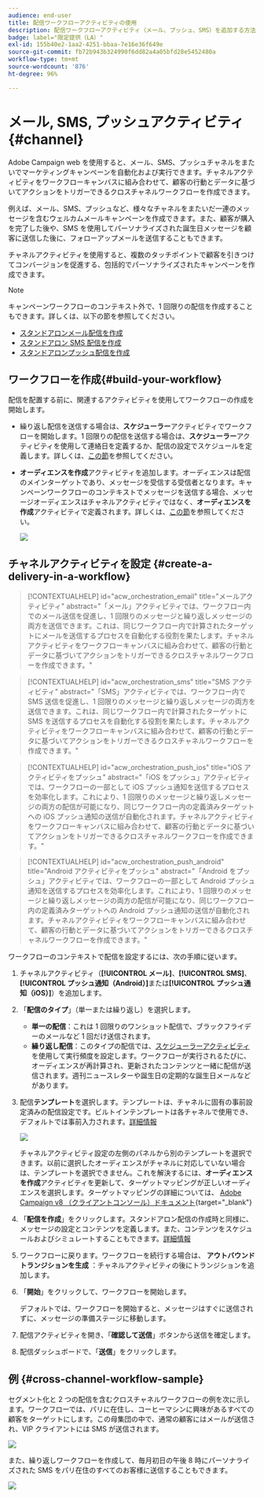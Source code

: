```yaml
---
audience: end-user
title: 配信ワークフローアクティビティの使用
description: 配信ワークフローアクティビティ（メール、プッシュ、SMS）を追加する方法を学ぶ
badge: label="限定提供（LA）"
exl-id: 155b40e2-1aa2-4251-bbaa-7e16e36f649e
source-git-commit: fb72b943b324990f6dd82a4a05bfd28e5452480a
workflow-type: tm+mt
source-wordcount: '876'
ht-degree: 96%

---
```


# メール, SMS, プッシュアクティビティ {#channel}

Adobe Campaign web を使用すると、メール、SMS、プッシュチャネルをまたいでマーケティングキャンペーンを自動化および実行できます。チャネルアクティビティをワークフローキャンバスに組み合わせて、顧客の行動とデータに基づいてアクションをトリガーできるクロスチャネルワークフローを作成できます。

例えば、メール、SMS、プッシュなど、様々なチャネルをまたいだ一連のメッセージを含むウェルカムメールキャンペーンを作成できます。また、顧客が購入を完了した後や、SMS を使用してパーソナライズされた誕生日メッセージを顧客に送信した後に、フォローアップメールを送信することもできます。

チャネルアクティビティを使用すると、複数のタッチポイントで顧客を引きつけてコンバージョンを促進する、包括的でパーソナライズされたキャンペーンを作成できます。

>[!NOTE]
>
>キャンペーンワークフローのコンテキスト外で、1 回限りの配信を作成することもできます。詳しくは、以下の節を参照してください。
>* [スタンドアロンメール配信を作成](../../email/create-email.md)
>* [スタンドアロン SMS 配信を作成](../../sms/create-sms.md)
>* [スタンドアロンプッシュ配信を作成](../../push/create-push.md)

## ワークフローを作成{#build-your-workflow}

配信を配置する前に、関連するアクティビティを使用してワークフローの作成を開始します。

* 繰り返し配信を送信する場合は、**スケジューラー**&#x200B;アクティビティでワークフローを開始します。1 回限りの配信を送信する場合は、**スケジューラー**&#x200B;アクティビティを使用して連絡日を定義するか、配信の設定でスケジュールを定義します。詳しくは、[この節](scheduler.md)を参照してください。

* **オーディエンスを作成**&#x200B;アクティビティを追加します。オーディエンスは配信のメインターゲットであり、メッセージを受信する受信者となります。キャンペーンワークフローのコンテキストでメッセージを送信する場合、メッセージオーディエンスはチャネルアクティビティではなく、**オーディエンスを作成**&#x200B;アクティビティで定義されます。詳しくは、[この節](build-audience.md)を参照してください。

  ![](../../msg/assets/add-delivery-in-wf.png)

## チャネルアクティビティを設定 {#create-a-delivery-in-a-workflow}

>[!CONTEXTUALHELP]
>id="acw_orchestration_email"
>title="メールアクティビティ"
>abstract="「メール」アクティビティでは、ワークフロー内でのメール送信を促進し、1 回限りのメッセージと繰り返しメッセージの両方を送信できます。これは、同じワークフロー内で計算されたターゲットにメールを送信するプロセスを自動化する役割を果たします。チャネルアクティビティをワークフローキャンバスに組み合わせて、顧客の行動とデータに基づいてアクションをトリガーできるクロスチャネルワークフローを作成できます。"

>[!CONTEXTUALHELP]
>id="acw_orchestration_sms"
>title="SMS アクティビティ"
>abstract="「SMS」アクティビティでは、ワークフロー内で SMS 送信を促進し、1 回限りのメッセージと繰り返しメッセージの両方を送信できます。これは、同じワークフロー内で計算されたターゲットに SMS を送信するプロセスを自動化する役割を果たします。チャネルアクティビティをワークフローキャンバスに組み合わせて、顧客の行動とデータに基づいてアクションをトリガーできるクロスチャネルワークフローを作成できます。"

>[!CONTEXTUALHELP]
>id="acw_orchestration_push_ios"
>title="iOS アクティビティをプッシュ"
>abstract="「iOS をプッシュ」アクティビティでは、ワークフローの一部として iOS プッシュ通知を送信するプロセスを効率化します。これにより、1 回限りのメッセージと繰り返しメッセージの両方の配信が可能になり、同じワークフロー内の定義済みターゲットへの iOS プッシュ通知の送信が自動化されます。チャネルアクティビティをワークフローキャンバスに組み合わせて、顧客の行動とデータに基づいてアクションをトリガーできるクロスチャネルワークフローを作成できます。"

>[!CONTEXTUALHELP]
>id="acw_orchestration_push_android"
>title="Android アクティビティをプッシュ"
>abstract="「Android をプッシュ」アクティビティでは、ワークフローの一部として Android プッシュ通知を送信するプロセスを効率化します。これにより、1 回限りのメッセージと繰り返しメッセージの両方の配信が可能になり、同じワークフロー内の定義済みターゲットへの Android プッシュ通知の送信が自動化されます。チャネルアクティビティをワークフローキャンバスに組み合わせて、顧客の行動とデータに基づいてアクションをトリガーできるクロスチャネルワークフローを作成できます。"

ワークフローのコンテキストで配信を設定するには、次の手順に従います。

1. チャネルアクティビティ（**[!UICONTROL メール]**、**[!UICONTROL SMS]**、**[!UICONTROL プッシュ通知（Android）]**&#x200B;または&#x200B;**[!UICONTROL プッシュ通知（iOS）]**）を追加します。

1. 「**配信のタイプ**」（単一または繰り返し）を選択します。

   * **単一の配信**：これは 1 回限りのワンショット配信で、ブラックフライデーのメールなど 1 回だけ送信されます。
   * **繰り返し配信**：このタイプの配信では、[スケジューラーアクティビティ](scheduler.md)を使用して実行頻度を設定します。ワークフローが実行されるたびに、オーディエンスが再計算され、更新されたコンテンツと一緒に配信が送信されます。週刊ニュースレターや誕生日の定期的な誕生日メールなどがあります。

1. 配信&#x200B;**テンプレート**&#x200B;を選択します。テンプレートは、チャネルに固有の事前設定済みの配信設定です。ビルトインテンプレートは各チャネルで使用でき、デフォルトでは事前入力されます。[詳細情報](../../msg/delivery-template.md)

   ![](../assets/delivery-activity-in-wf.png)

   チャネルアクティビティ設定の左側のパネルから別のテンプレートを選択できます。以前に選択したオーディエンスがチャネルに対応していない場合は、テンプレートを選択できません。これを解決するには、**オーディエンスを作成**&#x200B;アクティビティを更新して、ターゲットマッピングが正しいオーディエンスを選択します。ターゲットマッピングの詳細については、 [Adobe Campaign v8 （クライアントコンソール）ドキュメント](https://experienceleague.adobe.com/docs/campaign/campaign-v8/audience/add-profiles/target-mappings.html?lang=ja){target="_blank"}

1. 「**配信を作成**」をクリックします。スタンドアロン配信の作成時と同様に、メッセージの設定とコンテンツを定義します。また、コンテンツをスケジュールおよびシミュレートすることもできます。[詳細情報](../../msg/gs-messages.md)

1. ワークフローに戻ります。ワークフローを続行する場合は、 **アウトバウンドトランジションを生成** ：チャネルアクティビティの後にトランジションを追加します。

1. 「**開始**」をクリックして、ワークフローを開始します。

   デフォルトでは、ワークフローを開始すると、メッセージはすぐに送信されずに、メッセージの準備ステージに移動します。

1. 配信アクティビティを開き、「**確認して送信**」ボタンから送信を確定します。

1. 配信ダッシュボードで、「**送信**」をクリックします。

## 例 {#cross-channel-workflow-sample}

セグメント化と 2 つの配信を含むクロスチャネルワークフローの例を次に示します。ワークフローでは、パリに在住し、コーヒーマシンに興味があるすべての顧客をターゲットにします。この母集団の中で、通常の顧客にはメールが送信され、VIP クライアントには SMS が送信されます。

![](../assets/workflow-channel-example.png)

<!--
description, which use case you can perform (common other activities that you can link before of after the activity)

how to add and configure the activity

example of a configured activity within a workflow
The Email delivery activity allows you to configure the sending an email in a workflow. 

-->

また、繰り返しワークフローを作成して、毎月初日の午後 8 時にパーソナライズされた SMS をパリ在住のすべてのお客様に送信することもできます。

![](../assets/workflow-channel-example2.png)

<!-- Scheduled emails available?

This can be a single send email and sent just once, or it can be a recurring email.
* Single send emails are standard emails, sent once.
* Recurring emails allow you to send the same email multiple times to different targets over a defined period. You can aggregate the deliveries per period in order to get reports that correspond to your needs.

When linked to a scheduler, you can define recurring emails.
Email recipients are defined upstream of the activity in the same workflow, via an Audience targeting activity.

-->


<!--The message preparation is triggered according to the workflow execution parameters. From the message dashboard, you can select whether to request or not a manual confirmation to send the message (required by default). You can start the workflow manually or place a scheduler activity in the workflow to automate execution.-->
